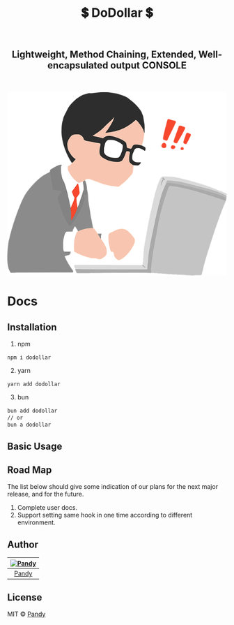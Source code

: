 <h1 align="center">💲 DoDollar 💲 </h1>

<br />

<h2 align="center">Lightweight, Method Chaining, Extended, Well-encapsulated output CONSOLE</h2>

<br />

![boy](public/boy.png)

# Docs

## Installation

1. npm

```shell
npm i dodollar
```

2. yarn

```shell
yarn add dodollar
```

3. bun

```shell
bun add dodollar
// or
bun a dodollar
```

## Basic Usage

## Road Map

The list below should give some indication of our plans for the next major release, and for the future.

1. Complete user docs.
2. Support setting same hook in one time according to different environment.

## Author

| [![Pandy](https://avatars.githubusercontent.com/u/68799055?v=4)](https://github.com/Penggeor) |
| :-------------------------------------------------------------------------------------------: |
|                             [Pandy](https://github.com/Penggeor)                              |

## License

MIT © [Pandy](https://avatars.githubusercontent.com/u/68799055?v=4)
